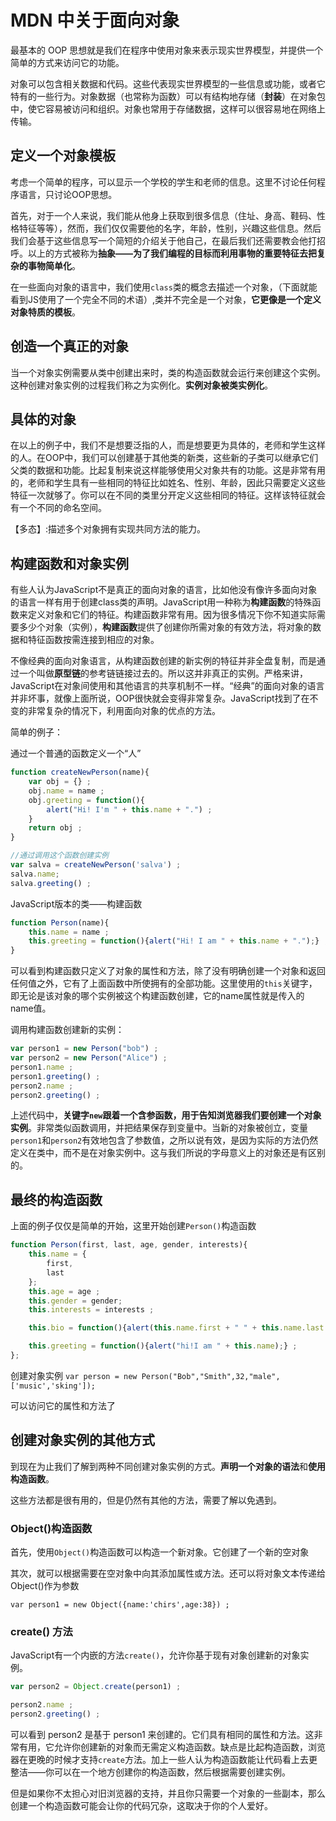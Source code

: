 # MDN 中关于面向对象

最基本的 OOP 思想就是我们在程序中使用对象来表示现实世界模型，并提供一个简单的方式来访问它的功能。

对象可以包含相关数据和代码。这些代表现实世界模型的一些信息或功能，或者它特有的一些行为。对象数据（也常称为函数）可以有结构地存储（**封装**）在对象包中，使它容易被访问和组织。对象也常用于存储数据，这样可以很容易地在网络上传输。

## 定义一个对象模板

考虑一个简单的程序，可以显示一个学校的学生和老师的信息。这里不讨论任何程序语言，只讨论OOP思想。

首先，对于一个人来说，我们能从他身上获取到很多信息（住址、身高、鞋码、性格特征等等），然而，我们仅仅需要他的名字，年龄，性别，兴趣这些信息。然后我们会基于这些信息写一个简短的介绍关于他自己，在最后我们还需要教会他打招呼。以上的方式被称为**抽象——为了我们编程的目标而利用事物的重要特征去把复杂的事物简单化**。

在一些面向对象的语言中，我们使用`class`类的概念去描述一个对象，（下面就能看到JS使用了一个完全不同的术语）,类并不完全是一个对象，**它更像是一个定义对象特质的模板**。

## 创造一个真正的对象

当一个对象实例需要从类中创建出来时，类的构造函数就会运行来创建这个实例。这种创建对象实例的过程我们称之为实例化。**实例对象被类实例化**。

## 具体的对象

在以上的例子中，我们不是想要泛指的人，而是想要更为具体的，老师和学生这样的人。在OOP中，我们可以创建基于其他类的新类，这些新的子类可以继承它们父类的数据和功能。比起复制来说这样能够使用父对象共有的功能。这是非常有用的，老师和学生具有一些相同的特征比如姓名、性别、年龄，因此只需要定义这些特征一次就够了。你可以在不同的类里分开定义这些相同的特征。这样该特征就会有一个不同的命名空间。

【多态】:描述多个对象拥有实现共同方法的能力。

## 构建函数和对象实例

有些人认为JavaScript不是真正的面向对象的语言，比如他没有像许多面向对象的语言一样有用于创建class类的声明。JavaScript用一种称为**构建函数**的特殊函数来定义对象和它们的特征。构建函数非常有用。因为很多情况下你不知道实际需要多少个对象（实例），**构建函数**提供了创建你所需对象的有效方法，将对象的数据和特征函数按需连接到相应的对象。

不像经典的面向对象语言，从构建函数创建的新实例的特征并非全盘复制，而是通过一个叫做**原型链**的参考链链接过去的。所以这并非真正的实例。严格来讲，JavaScript在对象间使用和其他语言的共享机制不一样。“经典”的面向对象的语言并非坏事，就像上面所说，OOP很快就会变得非常复杂。JavaScript找到了在不变的非常复杂的情况下，利用面向对象的优点的方法。

简单的例子：

通过一个普通的函数定义一个“人”

```javascript
function createNewPerson(name){
    var obj = {} ;
    obj.name = name ;
    obj.greeting = function(){
        alert("Hi! I'm " + this.name + ".") ;
    }
    return obj ;
}

//通过调用这个函数创建实例
var salva = createNewPerson('salva') ;
salva.name;
salva.greeting() ;
```

JavaScript版本的类——构建函数

```javascript
function Person(name){
    this.name = name ;
    this.greeting = function(){alert("Hi! I am " + this.name + ".");} ;
}
```
可以看到构建函数只定义了对象的属性和方法，除了没有明确创建一个对象和返回任何值之外，它有了上面函数中所使拥有的全部功能。这里使用的`this`关键字，即无论是该对象的哪个实例被这个构建函数创建，它的name属性就是传入的name值。

调用构建函数创建新的实例：

```javascript
var person1 = new Person("bob") ;
var person2 = new Person("Alice") ;
person1.name ;
person1.greeting() ;
person2.name ;
person2.greeting() ;
```

上述代码中，**关键字`new`跟着一个含参函数，用于告知浏览器我们要创建一个对象实例**。非常类似函数调用，并把结果保存到变量中。当新的对象被创立，变量`person1`和`person2`有效地包含了参数值，之所以说有效，是因为实际的方法仍然定义在类中，而不是在对象实例中。这与我们所说的字母意义上的对象还是有区别的。

## 最终的构造函数

上面的例子仅仅是简单的开始，这里开始创建`Person()`构造函数

```javascript
function Person(first, last, age, gender, interests){
    this.name = {
        first,
        last
    };
    this.age = age ;
    this.gender = gender;
    this.interests = interests ;

    this.bio = function(){alert(this.name.first + " " + this.name.last + " is " + this.age);};

    this.greeting = function(){alert("hi!I am " + this.name);} ;
};
```

创建对象实例
`var person = new Person("Bob","Smith",32,"male",['music','sking']);`

可以访问它的属性和方法了

## 创建对象实例的其他方式

到现在为止我们了解到两种不同创建对象实例的方式。**声明一个对象的语法**和**使用构造函数**。

这些方法都是很有用的，但是仍然有其他的方法，需要了解以免遇到。

### Object()构造函数

首先，使用`Object()`构造函数可以构造一个新对象。它创建了一个新的空对象

其次，就可以根据需要在空对象中向其添加属性或方法。还可以将对象文本传递给Object()作为参数

`var person1 = new Object({name:'chirs',age:38}) ;`

### create() 方法

JavaScript有一个内嵌的方法`create()`，允许你基于现有对象创建新的对象实例。

```js
var person2 = Object.create(person1) ;

person2.name ;
person2.greeting() ;
```

可以看到 person2 是基于 person1 来创建的。它们具有相同的属性和方法。这非常有用，它允许你创建新的对象而无需定义构造函数。缺点是比起构造函数，浏览器在更晚的时候才支持`create`方法。加上一些人认为构造函数能让代码看上去更整洁——你可以在一个地方创建你的构造函数，然后根据需要创建实例。

但是如果你不太担心对旧浏览器的支持，并且你只需要一个对象的一些副本，那么创建一个构造函数可能会让你的代码冗杂，这取决于你的个人爱好。



